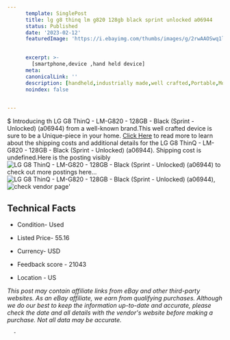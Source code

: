 ```yaml
---
      template: SinglePost
      title: lg g8 thinq lm g820 128gb black sprint unlocked a06944 
      status: Published
      date: '2023-02-12'
      featuredImage: 'https://i.ebayimg.com/thumbs/images/g/2rwAAOSwq1lj338d/s-l225.jpg'
       

      excerpt: >-
        [smartphone,device ,hand held device]
      meta:
      canonicalLink: ''
      description: [handheld,industrially made,well crafted,Portable,Mobile,Compact,Convenient,Lightweight,Maneuverable,Man-portable,Miniature,Carriable,Hand-held,Light,Holdable,Transportable,Mobile device,Pocket-sized,On-the-go,Wireless,Cordless,Compact size,Convenient size, smartphone,device ,hand held device]
      noindex: false
      

---
```

$
      Introducing th LG G8 ThinQ - LM-G820 - 128GB - Black (Sprint - Unlocked) (a06944) from a well-known brand.This well crafted device  is sure to be a Unique-piece in your home. [Click Here](https://www.ebay.com/itm/266071944411?hash=item3df31facdb%3Ag%3A2rwAAOSwq1lj338d&mkevt=1&mkcid=1&mkrid=711-53200-19255-0&campid=%253CePNCampaignId%253E&customid=%253CreferenceId%253E&toolid=10049) to read more to learn about the shipping costs and additional details for the LG G8 ThinQ - LM-G820 - 128GB - Black (Sprint - Unlocked) (a06944). Shipping cost is undefined.Here is the posting visibly ![LG G8 ThinQ - LM-G820 - 128GB - Black (Sprint - Unlocked) (a06944)](https://i.ebayimg.com/thumbs/images/g/2rwAAOSwq1lj338d/s-l225.jpg) to check out more postings here... ![LG G8 ThinQ - LM-G820 - 128GB - Black (Sprint - Unlocked) (a06944)](https://i.ebayimg.com/images/g/2rwAAOSwq1lj338d/s-l1600.jpg), ![check vendor page](https://origin-galleryplus.ebayimg.com/ws/web/266071944411_2_0_1/225x225.jpg,https://origin-galleryplus.ebayimg.com/ws/web/266071944411_3_0_1/225x225.jpg)'

      

 ## Technical Facts 



     
      

 - Condition- Used 


      

 - Listed Price- 55.16 


      

 - Currency- USD 


      

 - Feedback score - 21043 


      

 - Location - US 


      
      

 *_This post may contain affiliate links from eBay and other third-party websites. As an eBay affiliate, we earn from qualifying purchases. Although we do our best to keep the information up-to-date and accurate, please check the date and all details with the vendor's website before making a purchase. Not all data may be accurate._*




      -
